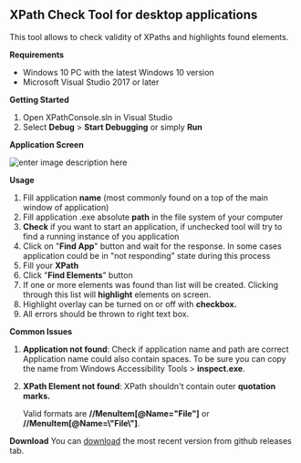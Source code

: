 ﻿


## XPath Check Tool for desktop applications

This tool allows to check validity of XPaths and highlights found elements.

**Requirements**

 - Windows 10 PC with the latest Windows 10 version
 - Microsoft Visual Studio 2017 or later

**Getting Started**
1. Open XPathConsole.sln in Visual Studio
2. Select **Debug** > **Start Debugging** or simply **Run**

**Application Screen**

![enter image description here](https://lh3.googleusercontent.com/zm6eikA_Km93RFOhij2xjS9SbYMEPGD_6a6SEe0kiTggqhp2EyBC1bxWHGKCXpnSju7QUWH-N32M "Main window")

**Usage**

 1. Fill application **name** (most commonly found on a top of the main window of application)
 2. Fill application .exe absolute **path** in the file system of your computer
 3. **Check** if you want to start an application, if unchecked tool will try to find a running instance of you application
 4. Click on "**Find App**" button and wait for the response.  In some cases application could be in "not responding" state during this process
 5. Fill your **XPath**
 6. Click "**Find Elements**" button
 7. If one or more elements was found than list will be created. Clicking through this list will **highlight** elements on screen.
 8. Highlight overlay can be turned on or off with **checkbox.**
 9. All errors should be thrown to right text box.

**Common Issues** 

 1. **Application not found**: Check if application name and path are correct
 Application name could also contain spaces. To be sure you can copy the name from Windows Accessibility Tools > **inspect.exe**.
 2. **XPath Element not found**: XPath shouldn't contain  outer **quotation marks.**
 
	 Valid formats are **//MenuItem[@Name="File"]** or **//MenuItem[@Name=\\"File\\"]**.
	 
**Download**
You can [download](https://github.com/cngroupdk/Windows-Xpath-check/releases) the most recent version from github releases tab.
